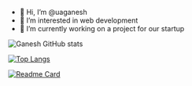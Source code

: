 - 👋 Hi, I’m @uaganesh
- 👀 I’m interested in web development
- 🌱 I’m currently working on a project for our startup


<!---
uaganesh/uaganesh is a ✨ special ✨ repository because its `README.md` (this file) appears on your GitHub profile.
You can click the Preview link to take a look at your changes.
--->
![Ganesh GitHub stats](https://github-readme-stats.vercel.app/api?username=uaganesh&show_icons=true&theme=chartreuse-dark)


[![Top Langs](https://github-readme-stats.vercel.app/api/top-langs/?username=uaganesh&layout=compact&theme=react)](https://github.com/anuraghazra/github-readme-stats)

[![Readme Card](https://github-readme-stats.vercel.app/api/pin/?username=uaganesh&repo=fastagmodel&theme=react)](https://github.com/uaganesh/fastagmodel)






